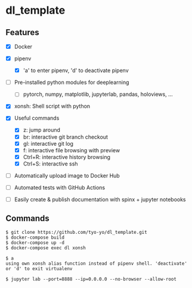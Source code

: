 # dl_template



## Features

-   [x] Docker
-   [x] pipenv
    -   [x] 'a' to enter pipenv, 'd' to deactivate pipenv
-   [ ] Pre-installed python modules for deeplearning
    -   [ ] pytorch, numpy, matplotlib, jupyterlab, pandas, holoviews, ...
-   [x] xonsh: Shell script with python
-   [x] Useful commands
    -   [x] z: jump around
    -   [x] br: interactive git branch checkout
    -   [x] gl: interactive git log
    -   [x] f: interactive file browsing with preview
    -   [x] Ctrl+R: interactive history browsing
    -   [x] Ctrl+S: interactive ssh
-   [ ] Automatically upload image to Docker Hub
-   [ ] Automated tests with GitHub Actions
-   [ ] Easily create & publish documentation with spinx + jupyter notebooks



## Commands

```shell
$ git clone https://github.com/tyo-yo/dl_template.git
$ docker-compose build
$ docker-compose up -d
$ docker-compose exec dl xonsh

$ a
using own xonsh alias function instead of pipenv shell. 'deactivate' or 'd' to exit virtualenv

$ jupyter lab --port=8888 --ip=0.0.0.0 --no-browser --allow-root
```

